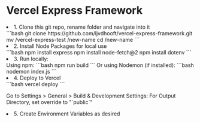<h1>Vercel Express Framework</h1>

<li>1. Clone this git repo, rename folder and navigate into it</li>
```bash
git clone https://github.com/ljvdhooft/vercel-express-framework.git
mv /vercel-express-test /new-name
cd /new-name
```

<li>2. Install Node Packages for local use</li>
```bash
npm install express
npm install node-fetch@2
npm install dotenv
```

<li>3. Run locally:</li>
Using npm:
```bash
npm run build
```
Or using Nodemon (if installed):
```bash
nodemon index.js
```

<li>4. Deploy to Vercel</li>
```bash
vercel deploy
```

Go to Settings > General > Build & Development Settings:
For Output Directory, set override to "\`public\`"

<li>5. Create Environment Variables as desired</li>